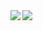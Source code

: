 <!--
**pot8os/pot8os** is a ✨ _special_ ✨ repository because its `README.md` (this file) appears on your GitHub profile.

Here are some ideas to get you started:

- 🔭 I’m currently working on ...
- 🌱 I’m currently learning ...
- 👯 I’m looking to collaborate on ...
- 🤔 I’m looking for help with ...
- 💬 Ask me about ...
- 📫 How to reach me: ...
- 😄 Pronouns: ...
- ⚡ Fun fact: ...
-->

<a href="https://github.com/pot8os/github-readme-stats">
  <img align="left" src="https://github-readme-stats.vercel.app/api?username=pot8os&count_private=true&show_icons=true&theme=tokyonight" />
</a>
<a href="https://github.com/pot8os/github-readme-stats">
  <img align="left" src="https://github-readme-stats.vercel.app/api/top-langs/?username=pot8os&hide=HTML,JavaScript&langs_count=7&theme=tokyonight" />
</a>
